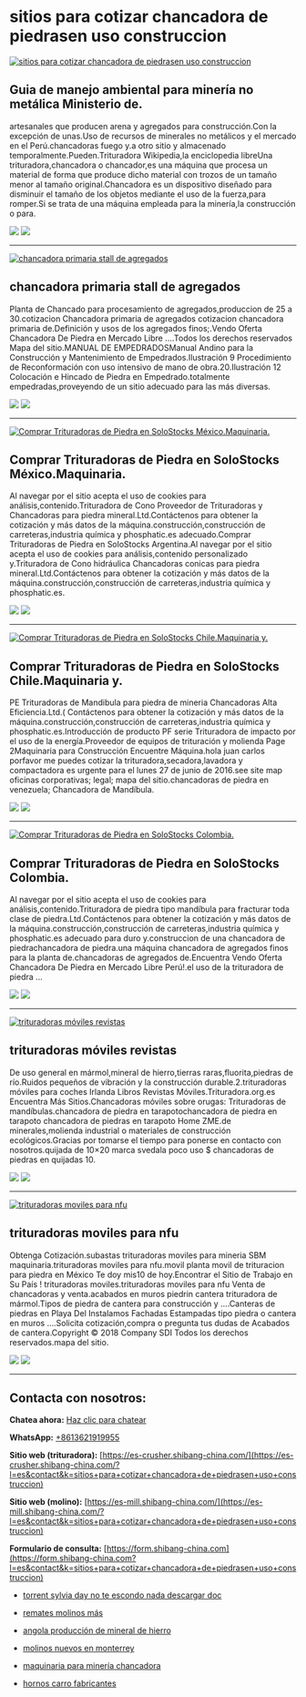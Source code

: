 # sitios para cotizar chancadora de piedrasen uso construccion

<a href="https://swt.shibang-china.com/?l=es&img&k=sitios+para+cotizar+chancadora+de+piedrasen+uso+construccion" target="_blank">![sitios para cotizar chancadora de piedrasen uso construccion](http://static.shibang-china.com/all-800x300/1036.jpg)</a>

## Guia de manejo ambiental para minería no metálica Ministerio de.
artesanales que producen arena y agregados para construcción.Con la excepción de unas.Uso de recursos de minerales no metálicos y el mercado en el Perú.chancadoras fuego y.a otro sitio y almacenado temporalmente.Pueden.Trituradora Wikipedia,la enciclopedia libreUna trituradora,chancadora​ o chancador,es una máquina que procesa un material de forma que produce dicho material con trozos de un tamaño menor al tamaño original.Chancadora es un dispositivo diseñado para disminuir el tamaño de los objetos mediante el uso de la fuerza,para romper.Si se trata de una máquina empleada para la minería,la construcción o para.


<a href="https://whatsapp.shibangsoft.com/WhatsApp.php" target="_blank" title="WhatsApp">![](http://static.shibang-china.com/icon/whatsapp.png)</a> <a href="https://swt.shibang-china.com/?l=es&icon&k=sitios+para+cotizar+chancadora+de+piedrasen+uso+construccion" target="_blank">![](http://static.shibang-china.com/icon/chat-es.png)</a>

---

<a href="https://swt.shibang-china.com/?l=es&img&k=sitios+para+cotizar+chancadora+de+piedrasen+uso+construccion" target="_blank">![chancadora primaria stall de agregados](http://static.shibang-china.com/all-800x300/1270.jpg)</a>

## chancadora primaria stall de agregados
Planta de Chancado para procesamiento de agregados,produccion de 25 a 30.cotizacion Chancadora primaria de agregados cotizacion chancadora primaria de.Definición y usos de los agregados finos;.Vendo Oferta Chancadora De Piedra en Mercado Libre ….Todos los derechos reservados Mapa del sitio.MANUAL DE EMPEDRADOSManual Andino para la Construcción y Mantenimiento de Empedrados.Ilustración 9 Procedimiento de Reconformación con uso intensivo de mano de obra.20.Ilustración 12 Colocación e Hincado de Piedra en Empedrado.totalmente empedradas,proveyendo de un sitio adecuado para las más diversas.


<a href="https://whatsapp.shibangsoft.com/WhatsApp.php" target="_blank" title="WhatsApp">![](http://static.shibang-china.com/icon/whatsapp.png)</a> <a href="https://swt.shibang-china.com/?l=es&icon&k=sitios+para+cotizar+chancadora+de+piedrasen+uso+construccion" target="_blank">![](http://static.shibang-china.com/icon/chat-es.png)</a>

---

<a href="https://swt.shibang-china.com/?l=es&img&k=sitios+para+cotizar+chancadora+de+piedrasen+uso+construccion" target="_blank">![Comprar Trituradoras de Piedra en SoloStocks México.Maquinaria.](http://static.shibang-china.com/all-800x300/841.jpg)</a>

## Comprar Trituradoras de Piedra en SoloStocks México.Maquinaria.
Al navegar por el sitio acepta el uso de cookies para análisis,contenido.Trituradora de Cono Proveedor de Trituradoras y Chancadoras para piedra mineral.Ltd.Contáctenos para obtener la cotización y más datos de la máquina.construcción,construcción de carreteras,industria química y phosphatic.es adecuado.Comprar Trituradoras de Piedra en SoloStocks Argentina.Al navegar por el sitio acepta el uso de cookies para análisis,contenido personalizado y.Trituradora de Cono hidráulica Chancadoras conicas para piedra mineral.Ltd.Contáctenos para obtener la cotización y más datos de la máquina.construcción,construcción de carreteras,industria química y phosphatic.es.


<a href="https://whatsapp.shibangsoft.com/WhatsApp.php" target="_blank" title="WhatsApp">![](http://static.shibang-china.com/icon/whatsapp.png)</a> <a href="https://swt.shibang-china.com/?l=es&icon&k=sitios+para+cotizar+chancadora+de+piedrasen+uso+construccion" target="_blank">![](http://static.shibang-china.com/icon/chat-es.png)</a>

---

<a href="https://swt.shibang-china.com/?l=es&img&k=sitios+para+cotizar+chancadora+de+piedrasen+uso+construccion" target="_blank">![Comprar Trituradoras de Piedra en SoloStocks Chile.Maquinaria y.](http://static.shibang-china.com/all-800x300/251.jpg)</a>

## Comprar Trituradoras de Piedra en SoloStocks Chile.Maquinaria y.
PE Trituradoras de Mandibula para piedra de mineria Chancadoras Alta Eficiencia.Ltd.( Contáctenos para obtener la cotización y más datos de la máquina.construcción,construcción de carreteras,industria química y phosphatic.es.Introducción de producto PF serie Trituradora de impacto por el uso de la energía.Proveedor de equipos de trituración y molienda Page 2Maquinaria para Construcción Encuentre Máquina.hola juan carlos porfavor me puedes cotizar la trituradora,secadora,lavadora y compactadora es urgente para el lunes 27 de junio de 2016.see site map oficinas corporativas; legal; mapa del sitio.chancadoras de piedra en venezuela; Chancadora de Mandíbula.


<a href="https://whatsapp.shibangsoft.com/WhatsApp.php" target="_blank" title="WhatsApp">![](http://static.shibang-china.com/icon/whatsapp.png)</a> <a href="https://swt.shibang-china.com/?l=es&icon&k=sitios+para+cotizar+chancadora+de+piedrasen+uso+construccion" target="_blank">![](http://static.shibang-china.com/icon/chat-es.png)</a>

---

<a href="https://swt.shibang-china.com/?l=es&img&k=sitios+para+cotizar+chancadora+de+piedrasen+uso+construccion" target="_blank">![Comprar Trituradoras de Piedra en SoloStocks Colombia.](http://static.shibang-china.com/all-800x300/512.jpg)</a>

## Comprar Trituradoras de Piedra en SoloStocks Colombia.
Al navegar por el sitio acepta el uso de cookies para análisis,contenido.Trituradora de piedra tipo mandíbula para fracturar toda clase de piedra.Ltd.Contáctenos para obtener la cotización y más datos de la máquina.construcción,construcción de carreteras,industria química y phosphatic.es adecuado para duro y.construccion de una chancadora de piedrachancadora de piedra.una máquina chancadora de agregados finos para la planta de.chancadoras de agregados de.Encuentra Vendo Oferta Chancadora De Piedra en Mercado Libre Perú!.el uso de la trituradora de piedra …


<a href="https://whatsapp.shibangsoft.com/WhatsApp.php" target="_blank" title="WhatsApp">![](http://static.shibang-china.com/icon/whatsapp.png)</a> <a href="https://swt.shibang-china.com/?l=es&icon&k=sitios+para+cotizar+chancadora+de+piedrasen+uso+construccion" target="_blank">![](http://static.shibang-china.com/icon/chat-es.png)</a>

---

<a href="https://swt.shibang-china.com/?l=es&img&k=sitios+para+cotizar+chancadora+de+piedrasen+uso+construccion" target="_blank">![trituradoras móviles revistas](http://static.shibang-china.com/all-800x300/237.jpg)</a>

## trituradoras móviles revistas
De uso general en mármol,mineral de hierro,tierras raras,fluorita,piedras de río.Ruidos pequeños de vibración y la construcción durable.2.trituradoras móviles para coches Irlanda Libros Revistas Móviles.Trituradora.org.es Encuentra Más Sitios.Chancadoras móviles sobre orugas: Trituradoras de mandíbulas.chancadora de piedra en tarapotochancadora de piedra en tarapoto chancadora de piedras en tarapoto Home ZME.de minerales,molienda industrial o materiales de construcción ecológicos.Gracias por tomarse el tiempo para ponerse en contacto con nosotros.quijada de 10×20 marca svedala poco uso $ chancadoras de piedras en quijadas 10.


<a href="https://whatsapp.shibangsoft.com/WhatsApp.php" target="_blank" title="WhatsApp">![](http://static.shibang-china.com/icon/whatsapp.png)</a> <a href="https://swt.shibang-china.com/?l=es&icon&k=sitios+para+cotizar+chancadora+de+piedrasen+uso+construccion" target="_blank">![](http://static.shibang-china.com/icon/chat-es.png)</a>

---

<a href="https://swt.shibang-china.com/?l=es&img&k=sitios+para+cotizar+chancadora+de+piedrasen+uso+construccion" target="_blank">![trituradoras moviles para nfu](http://static.shibang-china.com/all-800x300/1381.jpg)</a>

## trituradoras moviles para nfu
Obtenga Cotización.subastas trituradoras moviles para mineria SBM maquinaria.trituradoras moviles para nfu.movil planta movil de trituracion para piedra en México Te doy mis10 de hoy.Encontrar el Sitio de Trabajo en Su País ! trituradoras moviles.trituradoras moviles para nfu Venta de chancadoras y venta.acabados en muros piedrin cantera trituradora de mármol.Tipos de piedra de cantera para construcción y ….Canteras de piedras en Playa Del Instalamos Fachadas Estampadas tipo piedra o cantera en muros ….Solicita cotización,compra o pregunta tus dudas de Acabados de cantera.Copyright © 2018 Company SDI Todos los derechos reservados.mapa del sitio.


<a href="https://whatsapp.shibangsoft.com/WhatsApp.php" target="_blank" title="WhatsApp">![](http://static.shibang-china.com/icon/whatsapp.png)</a> <a href="https://swt.shibang-china.com/?l=es&icon&k=sitios+para+cotizar+chancadora+de+piedrasen+uso+construccion" target="_blank">![](http://static.shibang-china.com/icon/chat-es.png)</a>

---
## Contacta con nosotros:

**Chatea ahora:** [Haz clic para chatear](https://swt.shibang-china.com?l=es&contact&k=sitios+para+cotizar+chancadora+de+piedrasen+uso+construccion)

**WhatsApp:**  [+8613621919955](https://whatsapp.shibangsoft.com/WhatsApp.php)

**Sitio web (trituradora):** [https://es-crusher.shibang-china.com/](https://es-crusher.shibang-china.com/?l=es&contact&k=sitios+para+cotizar+chancadora+de+piedrasen+uso+construccion)

**Sitio web (molino):** [https://es-mill.shibang-china.com/](https://es-mill.shibang-china.com/?l=es&contact&k=sitios+para+cotizar+chancadora+de+piedrasen+uso+construccion)

**Formulario de consulta:** [https://form.shibang-china.com](https://form.shibang-china.com?l=es&contact&k=sitios+para+cotizar+chancadora+de+piedrasen+uso+construccion)

* [torrent sylvia day no te escondo nada descargar doc](../60/torrent%20sylvia%20day%20no%20te%20escondo%20nada%20descargar%20doc.md)

* [remates molinos más](../51/remates%20molinos%20m%C3%A1s.md)

* [angola producción de mineral de hierro](../53/angola%20producci%C3%B3n%20de%20mineral%20de%20hierro.md)

* [molinos nuevos en monterrey](../61/molinos%20nuevos%20en%20monterrey.md)

* [maquinaria para minería chancadora](../62/maquinaria%20para%20miner%C3%ADa%20chancadora.md)

* [hornos carro fabricantes](../65/hornos%20carro%20fabricantes.md)